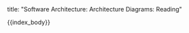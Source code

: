 <frontmatter>
title: "Software Architecture: Architecture Diagrams: Reading"
</frontmatter>

{{index_body}}
